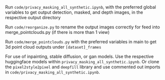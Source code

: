 Run `code/privacy_masking_all_synthetic.ipynb`, with the preferred global variables to get output detection, masked, and depth images, in the respective output directory


Run `code/reorganize.py` to rename the output images correctly for feed into merge_pointclouds.py (if there is more than 1 view)


Run `code/merge_pointclouds.py` with the preferred variables in main to get 3d point cloud outputs under `[dataset]_frames`


For use of inpainting, stable diffusion, or gan models. Use the respective huggingface models within `privacy_masking_all_synthetic.ipynb`.
Or clone the `pixel2style2pixel` and `deepfill` library and use commented out imports in `code/privacy_masking_all_synthetic.ipynb`.